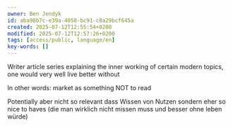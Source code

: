 ```yaml
---
owner: Ben Jendyk
id: aba98b7c-e39a-4058-bc91-c8a29bcf645a
created: 2025-07-12T12:55:54+0200
modified: 2025-07-12T12:57:26+0200
tags: [access/public, language/en]
key-words: []
---
```


Writer article series explaining the inner working of certain modern topics, one would very well live better without

In other words: market as something NOT to read

Potentially aber nicht so relevant dass Wissen von Nutzen sondern eher so nice to haves (die man wirklich nicht missen muss und besser ohne leben würde)